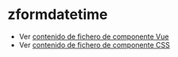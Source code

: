 # zformdatetime

 - Ver [contenido de fichero de componente Vue](./zformdatetime.vue)
 - Ver [contenido de fichero de componente CSS](./zformdatetime.css)
